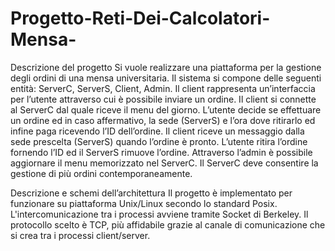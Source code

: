 # Progetto-Reti-Dei-Calcolatori-Mensa-

Descrizione del progetto
Si vuole realizzare una piattaforma per la gestione degli ordini di una mensa universitaria.
Il sistema si compone delle seguenti entità: ServerC, ServerS, Client, Admin. Il client
rappresenta un’interfaccia per l’utente attraverso cui è possibile inviare un ordine. Il client
si connette al ServerC dal quale riceve il menu del giorno. L’utente decide se effettuare un
ordine ed in caso affermativo, la sede (ServerS) e l’ora dove ritirarlo ed infine paga
ricevendo l’ID dell’ordine. Il client riceve un messaggio dalla sede prescelta (ServerS)
quando l’ordine è pronto. L’utente ritira l’ordine fornendo l’ID ed il ServerS rimuove
l’ordine. Attraverso l’admin è possibile aggiornare il menu memorizzato nel ServerC. Il
ServerC deve consentire la gestione di più ordini contemporaneamente.

Descrizione e schemi dell’architettura
Il progetto è implementato per funzionare su piattaforma Unix/Linux secondo lo standard
Posix. L'intercomunicazione tra i processi avviene tramite Socket di Berkeley. Il protocollo
scelto è TCP, più affidabile grazie al canale di comunicazione che si crea tra i processi
client/server.
